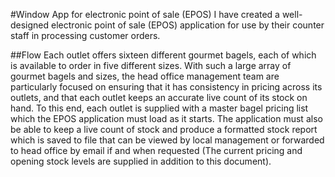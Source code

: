 #Window App for electronic point of sale (EPOS)
I have created a well-designed electronic point of sale (EPOS) application for use by their counter staff in processing customer orders.

##Flow
Each outlet offers sixteen different gourmet bagels, each of which is available to order in five
different sizes. With such a large array of gourmet bagels and
sizes, the head office management team are particularly focused on ensuring that it has consistency in
pricing across its outlets, and that each outlet keeps an accurate live count of its stock on hand. To this
end, each outlet is supplied with a master bagel pricing list which the EPOS application must load as it
starts. The application must also be able to keep a live count of stock and produce a formatted stock
report which is saved to file that can be viewed by local management or forwarded to head office by
email if and when requested (The current pricing and opening stock levels are supplied in addition to
this document).

   
